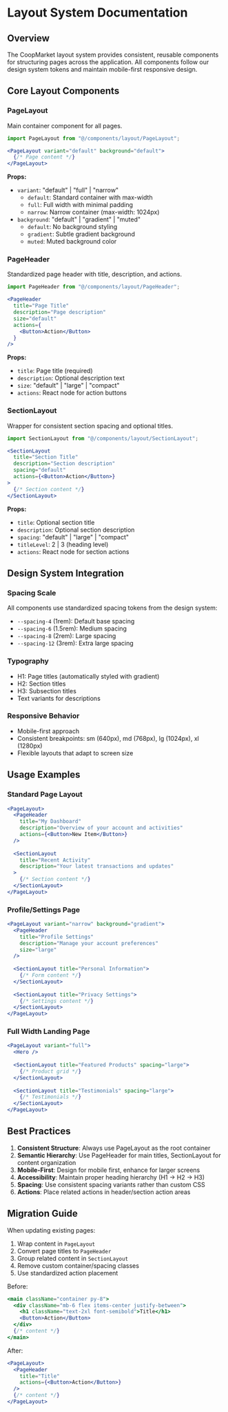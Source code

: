 # Layout System Documentation

## Overview
The CoopMarket layout system provides consistent, reusable components for structuring pages across the application. All components follow our design system tokens and maintain mobile-first responsive design.

## Core Layout Components

### PageLayout
Main container component for all pages.

```jsx
import PageLayout from "@/components/layout/PageLayout";

<PageLayout variant="default" background="default">
  {/* Page content */}
</PageLayout>
```

**Props:**
- `variant`: "default" | "full" | "narrow"
  - `default`: Standard container with max-width
  - `full`: Full width with minimal padding
  - `narrow`: Narrow container (max-width: 1024px)
- `background`: "default" | "gradient" | "muted"
  - `default`: No background styling
  - `gradient`: Subtle gradient background
  - `muted`: Muted background color

### PageHeader
Standardized page header with title, description, and actions.

```jsx
import PageHeader from "@/components/layout/PageHeader";

<PageHeader
  title="Page Title"
  description="Page description"
  size="default"
  actions={
    <Button>Action</Button>
  }
/>
```

**Props:**
- `title`: Page title (required)
- `description`: Optional description text
- `size`: "default" | "large" | "compact"
- `actions`: React node for action buttons

### SectionLayout
Wrapper for consistent section spacing and optional titles.

```jsx
import SectionLayout from "@/components/layout/SectionLayout";

<SectionLayout
  title="Section Title"
  description="Section description"
  spacing="default"
  actions={<Button>Action</Button>}
>
  {/* Section content */}
</SectionLayout>
```

**Props:**
- `title`: Optional section title
- `description`: Optional section description
- `spacing`: "default" | "large" | "compact"
- `titleLevel`: 2 | 3 (heading level)
- `actions`: React node for section actions

## Design System Integration

### Spacing Scale
All components use standardized spacing tokens from the design system:
- `--spacing-4` (1rem): Default base spacing
- `--spacing-6` (1.5rem): Medium spacing
- `--spacing-8` (2rem): Large spacing
- `--spacing-12` (3rem): Extra large spacing

### Typography
- H1: Page titles (automatically styled with gradient)
- H2: Section titles
- H3: Subsection titles
- Text variants for descriptions

### Responsive Behavior
- Mobile-first approach
- Consistent breakpoints: sm (640px), md (768px), lg (1024px), xl (1280px)
- Flexible layouts that adapt to screen size

## Usage Examples

### Standard Page Layout
```jsx
<PageLayout>
  <PageHeader
    title="My Dashboard"
    description="Overview of your account and activities"
    actions={<Button>New Item</Button>}
  />
  
  <SectionLayout
    title="Recent Activity"
    description="Your latest transactions and updates"
  >
    {/* Section content */}
  </SectionLayout>
</PageLayout>
```

### Profile/Settings Page
```jsx
<PageLayout variant="narrow" background="gradient">
  <PageHeader
    title="Profile Settings"
    description="Manage your account preferences"
    size="large"
  />
  
  <SectionLayout title="Personal Information">
    {/* Form content */}
  </SectionLayout>
  
  <SectionLayout title="Privacy Settings">
    {/* Settings content */}
  </SectionLayout>
</PageLayout>
```

### Full Width Landing Page
```jsx
<PageLayout variant="full">
  <Hero />
  
  <SectionLayout title="Featured Products" spacing="large">
    {/* Product grid */}
  </SectionLayout>
  
  <SectionLayout title="Testimonials" spacing="large">
    {/* Testimonials */}
  </SectionLayout>
</PageLayout>
```

## Best Practices

1. **Consistent Structure**: Always use PageLayout as the root container
2. **Semantic Hierarchy**: Use PageHeader for main titles, SectionLayout for content organization
3. **Mobile-First**: Design for mobile first, enhance for larger screens
4. **Accessibility**: Maintain proper heading hierarchy (H1 → H2 → H3)
5. **Spacing**: Use consistent spacing variants rather than custom CSS
6. **Actions**: Place related actions in header/section action areas

## Migration Guide

When updating existing pages:

1. Wrap content in `PageLayout`
2. Convert page titles to `PageHeader`
3. Group related content in `SectionLayout`
4. Remove custom container/spacing classes
5. Use standardized action placement

Before:
```jsx
<main className="container py-8">
  <div className="mb-6 flex items-center justify-between">
    <h1 className="text-2xl font-semibold">Title</h1>
    <Button>Action</Button>
  </div>
  {/* content */}
</main>
```

After:
```jsx
<PageLayout>
  <PageHeader
    title="Title"
    actions={<Button>Action</Button>}
  />
  {/* content */}
</PageLayout>
```